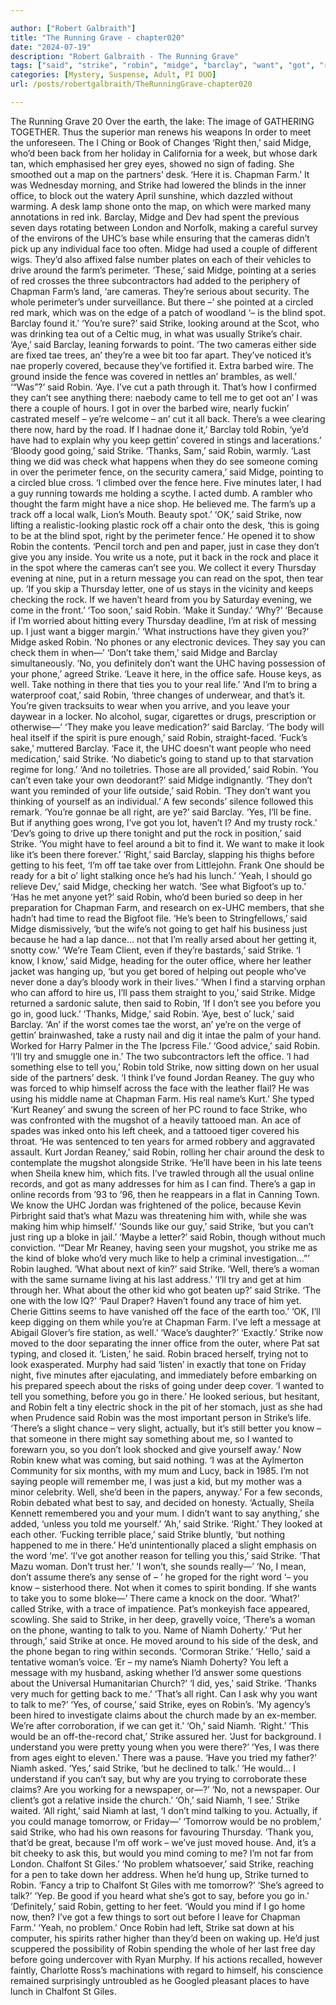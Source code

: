 ```yaml
---

author: ["Robert Galbraith"]
title: "The Running Grave - chapter020"
date: "2024-07-19"
description: "Robert Galbraith - The Running Grave"
tags: ["said", "strike", "robin", "midge", "barclay", "want", "got", "right", "farm", "going", "take", "desk", "chapman", "face", "say", "go", "niamh", "back", "office", "camera", "around", "see", "get", "yes", "know"]
categories: [Mystery, Suspense, Adult, PI DUO]
url: /posts/robertgalbraith/TheRunningGrave-chapter020

---
```



The Running Grave
20
Over the earth, the lake:
The image of GATHERING TOGETHER.
Thus the superior man renews his weapons
In order to meet the unforeseen.
The I Ching or Book of Changes
‘Right then,’ said Midge, who’d been back from her holiday in California for a week, but whose dark tan, which emphasised her grey eyes, showed no sign of fading. She smoothed out a map on the partners’ desk. ‘Here it is. Chapman Farm.’
It was Wednesday morning, and Strike had lowered the blinds in the inner office, to block out the watery April sunshine, which dazzled without warming. A desk lamp shone onto the map, on which were marked many annotations in red ink.
Barclay, Midge and Dev had spent the previous seven days rotating between London and Norfolk, making a careful survey of the environs of the UHC’s base while ensuring that the cameras didn’t pick up any individual face too often. Midge had used a couple of different wigs. They’d also affixed false number plates on each of their vehicles to drive around the farm’s perimeter.
‘These,’ said Midge, pointing at a series of red crosses the three subcontractors had added to the periphery of Chapman Farm’s land, ‘are cameras. They’re serious about security. The whole perimeter’s under surveillance. But there –’ she pointed at a circled red mark, which was on the edge of a patch of woodland ‘– is the blind spot. Barclay found it.’
‘You’re sure?’ said Strike, looking around at the Scot, who was drinking tea out of a Celtic mug, in what was usually Strike’s chair.
‘Aye,’ said Barclay, leaning forwards to point. ‘The two cameras either side are fixed tae trees, an’ they’re a wee bit too far apart. They’ve noticed it’s nae properly covered, because they’ve fortified it. Extra barbed wire. The ground inside the fence was covered in nettles an’ brambles, as well.’
‘“Was”?’ said Robin.
‘Aye. I’ve cut a path through it. That’s how I confirmed they can’t see anything there: naebody came to tell me to get oot an’ I was there a couple of hours. I got in over the barbed wire, nearly fuckin’ castrated meself – ye’re welcome – an’ cut it all back. There’s a wee clearing there now, hard by the road. If I hadnae done it,’ Barclay told Robin, ‘ye’d have had to explain why you keep gettin’ covered in stings and lacerations.’
‘Bloody good going,’ said Strike.
‘Thanks, Sam,’ said Robin, warmly.
‘Last thing we did was check what happens when they do see someone coming in over the perimeter fence, on the security camera,’ said Midge, pointing to a circled blue cross. ‘I climbed over the fence here. Five minutes later, I had a guy running towards me holding a scythe. I acted dumb. A rambler who thought the farm might have a nice shop. He believed me. The farm’s up a track off a local walk, Lion’s Mouth. Beauty spot.’
‘OK,’ said Strike, now lifting a realistic-looking plastic rock off a chair onto the desk, ‘this is going to be at the blind spot, right by the perimeter fence.’
He opened it to show Robin the contents.
‘Pencil torch and pen and paper, just in case they don’t give you any inside. You write us a note, put it back in the rock and place it in the spot where the cameras can’t see you. We collect it every Thursday evening at nine, put in a return message you can read on the spot, then tear up.
‘If you skip a Thursday letter, one of us stays in the vicinity and keeps checking the rock. If we haven’t heard from you by Saturday evening, we come in the front.’
‘Too soon,’ said Robin. ‘Make it Sunday.’
‘Why?’
‘Because if I’m worried about hitting every Thursday deadline, I’m at risk of messing up. I just want a bigger margin.’
‘What instructions have they given you?’ Midge asked Robin.
‘No phones or any electronic devices. They say you can check them in when—’
‘Don’t take them,’ said Midge and Barclay simultaneously.
‘No, you definitely don’t want the UHC having possession of your phone,’ agreed Strike. ‘Leave it here, in the office safe. House keys, as well. Take nothing in there that ties you to your real life.’
‘And I’m to bring a waterproof coat,’ said Robin, ‘three changes of underwear, and that’s it. You’re given tracksuits to wear when you arrive, and you leave your daywear in a locker. No alcohol, sugar, cigarettes or drugs, prescription or otherwise—’
‘They make you leave medication?’ said Barclay.
‘The body will heal itself if the spirit is pure enough,’ said Robin, straight-faced.
‘Fuck’s sake,’ muttered Barclay.
‘Face it, the UHC doesn’t want people who need medication,’ said Strike. ‘No diabetic’s going to stand up to that starvation regime for long.’
‘And no toiletries. Those are all provided,’ said Robin.
‘You can’t even take your own deodorant?’ said Midge indignantly.
‘They don’t want you reminded of your life outside,’ said Robin. ‘They don’t want you thinking of yourself as an individual.’
A few seconds’ silence followed this remark.
‘You’re gonnae be all right, are ye?’ said Barclay.
‘Yes, I’ll be fine. But if anything goes wrong, I’ve got you lot, haven’t I? And my trusty rock.’
‘Dev’s going to drive up there tonight and put the rock in position,’ said Strike. ‘You might have to feel around a bit to find it. We want to make it look like it’s been there forever.’
‘Right,’ said Barclay, slapping his thighs before getting to his feet, ‘I’m off tae take over from Littlejohn. Frank One should be ready for a bit o’ light stalking once he’s had his lunch.’
‘Yeah, I should go relieve Dev,’ said Midge, checking her watch. ‘See what Bigfoot’s up to.’
‘Has he met anyone yet?’ said Robin, who’d been buried so deep in her preparation for Chapman Farm, and research on ex-UHC members, that she hadn’t had time to read the Bigfoot file.
‘He’s been to Stringfellows,’ said Midge dismissively, ‘but the wife’s not going to get half his business just because he had a lap dance… not that I’m really arsed about her getting it, snotty cow.’
‘We’re Team Client, even if they’re bastards,’ said Strike.
‘I know, I know,’ said Midge, heading for the outer office, where her leather jacket was hanging up, ‘but you get bored of helping out people who’ve never done a day’s bloody work in their lives.’
‘When I find a starving orphan who can afford to hire us, I’ll pass them straight to you,’ said Strike.
Midge returned a sardonic salute, then said to Robin,
‘If I don’t see you before you go in, good luck.’
‘Thanks, Midge,’ said Robin.
‘Aye, best o’ luck,’ said Barclay. ‘An’ if the worst comes tae the worst, an’ ye’re on the verge of gettin’ brainwashed, take a rusty nail and dig it intae the palm of your hand. Worked for Harry Palmer in the The Ipcress File.’
‘Good advice,’ said Robin. ‘I’ll try and smuggle one in.’
The two subcontractors left the office.
‘I had something else to tell you,’ Robin told Strike, now sitting down on her usual side of the partners’ desk. ‘I think I’ve found Jordan Reaney. The guy who was forced to whip himself across the face with the leather flail? He was using his middle name at Chapman Farm. His real name’s Kurt.’
She typed ‘Kurt Reaney’ and swung the screen of her PC round to face Strike, who was confronted with the mugshot of a heavily tattooed man. An ace of spades was inked onto his left cheek, and a tattooed tiger covered his throat.
‘He was sentenced to ten years for armed robbery and aggravated assault. Kurt Jordan Reaney,’ said Robin, rolling her chair around the desk to contemplate the mugshot alongside Strike. ‘He’ll have been in his late teens when Sheila knew him, which fits. I’ve trawled through all the usual online records, and got as many addresses for him as I can find. There’s a gap in online records from ’93 to ’96, then he reappears in a flat in Canning Town. We know the UHC Jordan was frightened of the police, because Kevin Pirbright said that’s what Mazu was threatening him with, while she was making him whip himself.’
‘Sounds like our guy,’ said Strike, ‘but you can’t just ring up a bloke in jail.’
‘Maybe a letter?’ said Robin, though without much conviction.
‘“Dear Mr Reaney, having seen your mugshot, you strike me as the kind of bloke who’d very much like to help a criminal investigation…”’
Robin laughed.
‘What about next of kin?’ said Strike.
‘Well, there’s a woman with the same surname living at his last address.’
‘I’ll try and get at him through her. What about the other kid who got beaten up?’ said Strike. ‘The one with the low IQ?’
‘Paul Draper? Haven’t found any trace of him yet. Cherie Gittins seems to have vanished off the face of the earth too.’
‘OK, I’ll keep digging on them while you’re at Chapman Farm. I’ve left a message at Abigail Glover’s fire station, as well.’
‘Wace’s daughter?’
‘Exactly.’
Strike now moved to the door separating the inner office from the outer, where Pat sat typing, and closed it.
‘Listen,’ he said.
Robin braced herself, trying not to look exasperated. Murphy had said ‘listen’ in exactly that tone on Friday night, five minutes after ejaculating, and immediately before embarking on his prepared speech about the risks of going under deep cover.
‘I wanted to tell you something, before you go in there.’
He looked serious, but hesitant, and Robin felt a tiny electric shock in the pit of her stomach, just as she had when Prudence said Robin was the most important person in Strike’s life.
‘There’s a slight chance – very slight, actually, but it’s still better you know – that someone in there might say something about me, so I wanted to forewarn you, so you don’t look shocked and give yourself away.’
Now Robin knew what was coming, but said nothing.
‘I was at the Aylmerton Community for six months, with my mum and Lucy, back in 1985. I’m not saying people will remember me, I was just a kid, but my mother was a minor celebrity. Well, she’d been in the papers, anyway.’
For a few seconds, Robin debated what best to say, and decided on honesty.
‘Actually, Sheila Kennett remembered you and your mum. I didn’t want to say anything,’ she added, ‘unless you told me yourself.’
‘Ah,’ said Strike. ‘Right.’
They looked at each other.
‘Fucking terrible place,’ said Strike bluntly, ‘but nothing happened to me in there.’
He’d unintentionally placed a slight emphasis on the word ‘me’.
‘I’ve got another reason for telling you this,’ said Strike. ‘That Mazu woman. Don’t trust her.’
‘I won’t, she sounds really—’
‘No, I mean, don’t assume there’s any sense of – ’ he groped for the right word ‘– you know – sisterhood there. Not when it comes to spirit bonding. If she wants to take you to some bloke—’
There came a knock on the door.
‘What?’ called Strike, with a trace of impatience.
Pat’s monkeyish face appeared, scowling. She said to Strike, in her deep, gravelly voice,
‘There’s a woman on the phone, wanting to talk to you. Name of Niamh Doherty.’
‘Put her through,’ said Strike at once.
He moved around to his side of the desk, and the phone began to ring within seconds.
‘Cormoran Strike.’
‘Hello,’ said a tentative woman’s voice. ‘Er – my name’s Niamh Doherty? You left a message with my husband, asking whether I’d answer some questions about the Universal Humanitarian Church?’
‘I did, yes,’ said Strike. ‘Thanks very much for getting back to me.’
‘That’s all right. Can I ask why you want to talk to me?’
‘Yes, of course,’ said Strike, eyes on Robin’s. ‘My agency’s been hired to investigate claims about the church made by an ex-member. We’re after corroboration, if we can get it.’
‘Oh,’ said Niamh. ‘Right.’
‘This would be an off-the-record chat,’ Strike assured her. ‘Just for background. I understand you were pretty young when you were there?’
‘Yes, I was there from ages eight to eleven.’
There was a pause.
‘Have you tried my father?’ Niamh asked.
‘Yes,’ said Strike, ‘but he declined to talk.’
‘He would… I understand if you can’t say, but why are you trying to corroborate these claims? Are you working for a newspaper, or—?’
‘No, not a newspaper. Our client’s got a relative inside the church.’
‘Oh,’ said Niamh, ‘I see.’
Strike waited.
‘All right,’ said Niamh at last, ‘I don’t mind talking to you. Actually, if you could manage tomorrow, or Friday—’
‘Tomorrow would be no problem,’ said Strike, who had his own reasons for favouring Thursday.
‘Thank you, that’d be great, because I’m off work – we’ve just moved house. And, it’s a bit cheeky to ask this, but would you mind coming to me? I’m not far from London. Chalfont St Giles.’
‘No problem whatsoever,’ said Strike, reaching for a pen to take down her address.
When he’d hung up, Strike turned to Robin.
‘Fancy a trip to Chalfont St Giles with me tomorrow?’
‘She’s agreed to talk?’
‘Yep. Be good if you heard what she’s got to say, before you go in.’
‘Definitely,’ said Robin, getting to her feet. ‘Would you mind if I go home now, then? I’ve got a few things to sort out before I leave for Chapman Farm.’
‘Yeah, no problem.’
Once Robin had left, Strike sat down at his computer, his spirits rather higher than they’d been on waking up. He’d just scuppered the possibility of Robin spending the whole of her last free day before going undercover with Ryan Murphy. If his actions recalled, however faintly, Charlotte Ross’s machinations with regard to himself, his conscience remained surprisingly untroubled as he Googled pleasant places to have lunch in Chalfont St Giles.
